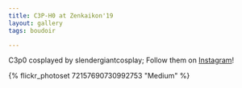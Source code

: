 ```yaml
---
title: C3P-H0 at Zenkaikon'19
layout: gallery
tags: boudoir

---
```


C3p0 cosplayed by slendergiantcosplay; Follow them on [Instagram](https://www.instagram.com/slendergiantcosplay)!

{% flickr_photoset 72157690730992753 "Medium" %}